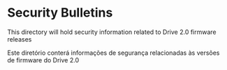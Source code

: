 # Security Bulletins

This directory will hold security information related to Drive 2.0 firmware releases

Este diretório conterá informações de segurança relacionadas às versões de firmware do Drive 2.0
